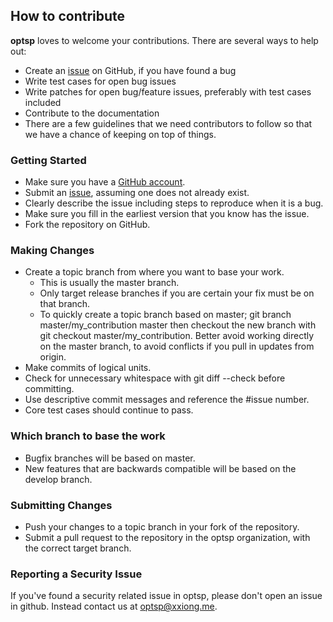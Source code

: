 ## How to contribute

**optsp** loves to welcome your contributions. There are several ways to help out:

- Create an [issue](https://github.com/optsp/optsp-ctpcore/issues) on GitHub, if you have found a bug
- Write test cases for open bug issues
- Write patches for open bug/feature issues, preferably with test cases included
- Contribute to the documentation
- There are a few guidelines that we need contributors to follow so that we have a chance of keeping on top of things.



### Getting Started

- Make sure you have a [GitHub account](https://github.com/signup/free).
- Submit an [issue](https://github.com/optsp/optsp-ctpcore/issues), assuming one does not already exist.
- Clearly describe the issue including steps to reproduce when it is a bug.
- Make sure you fill in the earliest version that you know has the issue.
- Fork the repository on GitHub.

### Making Changes

- Create a topic branch from where you want to base your work.
  - This is usually the master branch.
  - Only target release branches if you are certain your fix must be on that branch.
  - To quickly create a topic branch based on master; git branch master/my_contribution master then checkout the new branch with git checkout master/my_contribution. Better avoid working directly on the master branch, to avoid conflicts if you pull in updates from origin.
- Make commits of logical units.
- Check for unnecessary whitespace with git diff --check before committing.
- Use descriptive commit messages and reference the #issue number.
- Core test cases should continue to pass.

### Which branch to base the work

- Bugfix branches will be based on master.
- New features that are backwards compatible will be based on the develop branch.

### Submitting Changes

- Push your changes to a topic branch in your fork of the repository.
- Submit a pull request to the repository in the optsp organization, with the correct target branch.

### Reporting a Security Issue

If you've found a security related issue in optsp, please don't open an issue in github. Instead contact us at optsp@xxiong.me.
